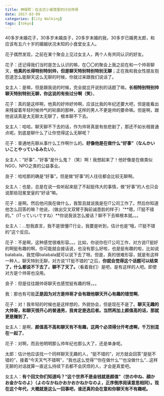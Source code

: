 ```yaml
---
title: 神保町｜在法式小餐馆里的讨论帅哥
date: 2017-03-09
categories: [City Walking]
tags: [tokyo]
---
```


40多岁未婚花子，30多岁未婚良子，20多岁未婚的我，30多岁已婚男太郎，和应该有五六十岁的婚姻状况未知的小食堂女主人。


花子偶然发现，之前在某个聚会上见过女主人，两个人有共同认识的好友。

花子：还记得我们当时是怎么认识的嘛，在〇〇的聚会上我之前在和一个帅哥聊天，**他真的长得特别特别帅，但是聊天特别特别特别无聊**；正在我和我女性朋友抱怨道怎么能聊天这么无聊的时候，你就过来跟我们说话了。

女主人：是嘛，但是跟我说的时候，完全就岔开说别的话题了嘛。**长相特别特别帅聊天特别特别无聊，你这说的有些过分啊（笑）**。



花子：真的是这样啊，他真的好帅好帅啊，应该比我的年纪还要大吧，但是能看出来残留着年轻时候帅气的轮廓的那种，这样的男人不更是帅的要命嘛。但是啊，跟他说话真是太无聊太无聊了，根本聊不下去。

女主人：哈哈，聊天聊不下去的话，作为帅哥真是有些悲剧了，那还不如长相普通点呢。到底是聊什么了让你觉得这么无聊呢？

花子：普通地先聊从事什么工作啊什么的。**好像他是在做什么“好事”（なんかいいことやっているみたい）**。

女主人：“好事”...“好事”是什么鬼？（笑）啊！我想起来了！他好像是在做类似NGO，NPO之类的公益事业。

良子：哈哈那的确是“好事”。但是做“好事”的人往往都会比较无聊啊。

女主人：也是，总是在说一些听起来挺了不起挺伟大的事情，做“好事”的人也只会说那些冠冕堂皇的“好话”嘛。


花子：是啊。然后他问我在做什么，我暂且就说我是在IT公司工作了。然后你知道他怎么回答的嘛？他说，（做出交叉双臂于胸前诚恳脸的样子）“**嗯，IT挺不错的。”（ITっていいですね）**你说我该怎么接话？聊不下去嘛根本就。。。

女主人：...恕我直言，我不是很懂IT行业，我要是听到，估计也是“哦，IT挺不错的”这个反应。

花子：不是啊，这种感觉很难形容。。。比如，你说你在IT公司工作，对方说IT挺好的啊挺有趣的啊，你可能就会接话说，也没有那么好啦，也是挺有趣的啦，比如说balabala，我觉得balabala就可以说下去了呀。但是，真的很难形容，就是有这样一种人，聊天特别无聊，对方说“IT挺不错的”之后，**你就会觉得这个话题可以结束了，什么都说不下去了，聊不了天了。**（看着我们）是吧，是有这样的人吧。即使对方是个帅哥也没用。

良子：但是往往跟帅哥聊天也感觉挺有趣的呀。。。

我：那也有可能**正是因为对方是帅哥才会有跟他聊天开心有趣的错觉啊**。

花子：对！我年轻的时候也是这样想的，外貌协会，但是现在不是了。**聊天无趣的大帅哥，和聊天很开心的普通男，我肯定是选后者。当然再加上颜值高的话，那就更是赚到了**。

女主人：是啊，**颜值高不高和聊天有不有趣，这两个必须得分开考虑啊，千万别混在一起了**。

花子：对啊，而且他明明那么帅年纪也那么大了，还是单身呢。

太郎：估计他应该找一个同样聊天无趣的人，“挺不错的”，对方就会回答“是挺不错的”，接着“今天天气不错啊”，“我也这么觉得”“你在做什么”“也没做什么”…这样无聊的对话就算一直这么持续下去都不会厌烦的人，才会是真爱吧。

女主人：**有个回文你们知道吗？“这个世界不是金钱就是颜值”（世の中ね、顔かお金かなのよ）（よのなかねかおかおかねかなのよ，正序倒序阅读意思相同）。现在这个年代，大概就是这么一回事吧，谁还真的会在意和你聊天有不有趣呢。**
